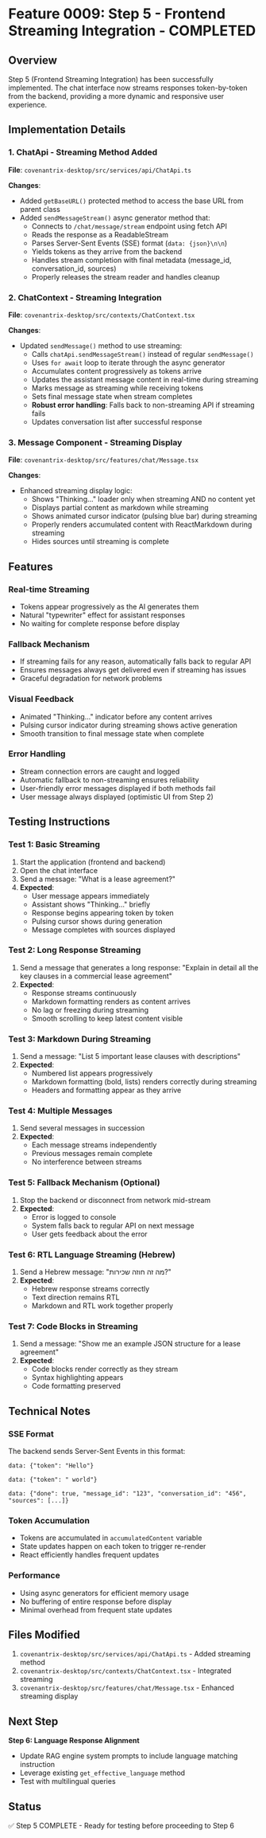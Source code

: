 # Feature 0009: Step 5 - Frontend Streaming Integration - COMPLETED

## Overview
Step 5 (Frontend Streaming Integration) has been successfully implemented. The chat interface now streams responses token-by-token from the backend, providing a more dynamic and responsive user experience.

## Implementation Details

### 1. ChatApi - Streaming Method Added
**File**: `covenantrix-desktop/src/services/api/ChatApi.ts`

**Changes**:
- Added `getBaseURL()` protected method to access the base URL from parent class
- Added `sendMessageStream()` async generator method that:
  - Connects to `/chat/message/stream` endpoint using fetch API
  - Reads the response as a ReadableStream
  - Parses Server-Sent Events (SSE) format (`data: {json}\n\n`)
  - Yields tokens as they arrive from the backend
  - Handles stream completion with final metadata (message_id, conversation_id, sources)
  - Properly releases the stream reader and handles cleanup

### 2. ChatContext - Streaming Integration
**File**: `covenantrix-desktop/src/contexts/ChatContext.tsx`

**Changes**:
- Updated `sendMessage()` method to use streaming:
  - Calls `chatApi.sendMessageStream()` instead of regular `sendMessage()`
  - Uses `for await` loop to iterate through the async generator
  - Accumulates content progressively as tokens arrive
  - Updates the assistant message content in real-time during streaming
  - Marks message as streaming while receiving tokens
  - Sets final message state when stream completes
  - **Robust error handling**: Falls back to non-streaming API if streaming fails
  - Updates conversation list after successful response

### 3. Message Component - Streaming Display
**File**: `covenantrix-desktop/src/features/chat/Message.tsx`

**Changes**:
- Enhanced streaming display logic:
  - Shows "Thinking..." loader only when streaming AND no content yet
  - Displays partial content as markdown while streaming
  - Shows animated cursor indicator (pulsing blue bar) during streaming
  - Properly renders accumulated content with ReactMarkdown during streaming
  - Hides sources until streaming is complete

## Features

### Real-time Streaming
- Tokens appear progressively as the AI generates them
- Natural "typewriter" effect for assistant responses
- No waiting for complete response before display

### Fallback Mechanism
- If streaming fails for any reason, automatically falls back to regular API
- Ensures messages always get delivered even if streaming has issues
- Graceful degradation for network problems

### Visual Feedback
- Animated "Thinking..." indicator before any content arrives
- Pulsing cursor indicator during streaming shows active generation
- Smooth transition to final message state when complete

### Error Handling
- Stream connection errors are caught and logged
- Automatic fallback to non-streaming ensures reliability
- User-friendly error messages displayed if both methods fail
- User message always displayed (optimistic UI from Step 2)

## Testing Instructions

### Test 1: Basic Streaming
1. Start the application (frontend and backend)
2. Open the chat interface
3. Send a message: "What is a lease agreement?"
4. **Expected**: 
   - User message appears immediately
   - Assistant shows "Thinking..." briefly
   - Response begins appearing token by token
   - Pulsing cursor shows during generation
   - Message completes with sources displayed

### Test 2: Long Response Streaming
1. Send a message that generates a long response: "Explain in detail all the key clauses in a commercial lease agreement"
2. **Expected**:
   - Response streams continuously
   - Markdown formatting renders as content arrives
   - No lag or freezing during streaming
   - Smooth scrolling to keep latest content visible

### Test 3: Markdown During Streaming
1. Send a message: "List 5 important lease clauses with descriptions"
2. **Expected**:
   - Numbered list appears progressively
   - Markdown formatting (bold, lists) renders correctly during streaming
   - Headers and formatting appear as they arrive

### Test 4: Multiple Messages
1. Send several messages in succession
2. **Expected**:
   - Each message streams independently
   - Previous messages remain complete
   - No interference between streams

### Test 5: Fallback Mechanism (Optional)
1. Stop the backend or disconnect from network mid-stream
2. **Expected**:
   - Error is logged to console
   - System falls back to regular API on next message
   - User gets feedback about the error

### Test 6: RTL Language Streaming (Hebrew)
1. Send a Hebrew message: "מה זה חוזה שכירות?"
2. **Expected**:
   - Hebrew response streams correctly
   - Text direction remains RTL
   - Markdown and RTL work together properly

### Test 7: Code Blocks in Streaming
1. Send a message: "Show me an example JSON structure for a lease agreement"
2. **Expected**:
   - Code blocks render correctly as they stream
   - Syntax highlighting appears
   - Code formatting preserved

## Technical Notes

### SSE Format
The backend sends Server-Sent Events in this format:
```
data: {"token": "Hello"}

data: {"token": " world"}

data: {"done": true, "message_id": "123", "conversation_id": "456", "sources": [...]}

```

### Token Accumulation
- Tokens are accumulated in `accumulatedContent` variable
- State updates happen on each token to trigger re-render
- React efficiently handles frequent updates

### Performance
- Using async generators for efficient memory usage
- No buffering of entire response before display
- Minimal overhead from frequent state updates

## Files Modified
1. `covenantrix-desktop/src/services/api/ChatApi.ts` - Added streaming method
2. `covenantrix-desktop/src/contexts/ChatContext.tsx` - Integrated streaming
3. `covenantrix-desktop/src/features/chat/Message.tsx` - Enhanced streaming display

## Next Step
**Step 6: Language Response Alignment**
- Update RAG engine system prompts to include language matching instruction
- Leverage existing `get_effective_language` method
- Test with multilingual queries

## Status
✅ Step 5 COMPLETE - Ready for testing before proceeding to Step 6

